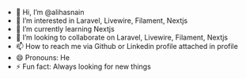 - 👋 Hi, I’m @alihasnain
- 👀 I’m interested in Laravel, Livewire, Filament, Nextjs
- 🌱 I’m currently learning Nextjs
- 💞️ I’m looking to collaborate on Laravel, Livewire, Filament, Nextjs
- 📫 How to reach me via Github or Linkedin profile attached in profile
- 😄 Pronouns: He
- ⚡ Fun fact: Always looking for new things

<!---
alihasnain01/alihasnain01 is a ✨ special ✨ repository because its `README.md` (this file) appears on your GitHub profile.
You can click the Preview link to take a look at your changes.
--->
